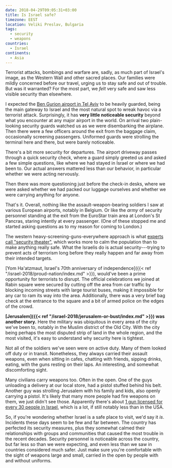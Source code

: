 ```yaml
---
date: 2018-04-29T09:05:31+03:00
title: Is Israel safe?
timezone: EEST
location: Veliki Preslav, Bulgaria
tags:
  - security
  - weapons
countries: 
  - Israel
continents: 
  - Asia
---
```


Terrorist attacks, bombings and warfare are, sadly, as much part of Israel's image, as the Western Wall and other sacred places. Our families were mildly concerned before our travel, urging us to stay safe and out of trouble. But was it warranted? For the most part, we *felt* very safe and saw less visible security than elsewhere.

<!--more-->

I expected the [Ben Gurion airport in Tel Aviv](https://www.iaa.gov.il/en-US/airports/bengurion/Pages/default.aspx) to be heavily guarded, being the main gateway to Israel and the most natural spot to wreak havoc via a terrorist attack. Surprisingly, it has **very little noticeable security** beyond what you encounter at any major airport in the world. On arrival two plain-looking security guards watched us as we were disembarking the airplane. Then there were a few officers around the exit from the baggage claim, occasionally screening passengers. Uniformed guards were strolling the terminal here and there, but were barely noticeable.

There's a bit more security for departures. The airport driveway passes through a quick security check, where a guard simply greeted us and asked a few simple questions, like where we had stayed in Israel or where we had been to. Our actual answers mattered less than our behavior, in particular whether we were acting nervously.

Then there was more questioning just before the check-in desks, where we were asked whether we had packed our luggage ourselves and whether we were carrying anything for anyone.

That's it. Overall, nothing like the assault-weapon-bearing soldiers I saw at various European airports, notably in Belgium. Or like the *army* of security personnel standing at the exit from the EuroStar train area at London's St Pancras, staring intently at every passenger. (One of these stopped me and started asking questions as to my reason for coming to London.)

The western heavy-screening-guns-everywhere approach is what [experts call "security theater"](https://www.ted.com/talks/bruce_schneier), which works more to calm the population than to make anything really safe. What the Israelis do is actual security---trying to prevent acts of terrorism long before they really happen and far away from their intended targets.

[Yom Ha'atzmaut, Israel's 70th anniversary of independence]({{< ref "/israel-2018/proud-nation/index.md" >}}), would've been a prime opportunity for terrorists to disrupt. The official celebrations we joined at Rabin square were secured by cutting off the area from car traffic by blocking incoming streets with large tourist buses, making it impossible for any car to ram its way into the area. Additionally, there was a very brief bag check at the entrance to the square and a bit of armed police on the edges of the crowd.

**[Jerusalem]({{< ref "/israel-2018/jerusalem-or-bust/index.md" >}}) was another story.** Here the military was ubiquitous in every area of the city we've been to, notably in the Muslim district of the Old City. With the city being perhaps the most disputed strip of land in the whole region, and the most visited, it's easy to understand why security here is tightest.

Not all of the soldiers we've seen were on active duty. Many of them looked off duty or in transit. Nonetheless, they always carried their assault weapons, even when sitting in cafes, chatting with friends, sipping drinks, eating, with the guns resting on their laps. An interesting, and somewhat discomforting sight.

Many civilians carry weapons too. Often in the open. One of the guys unloading a delivery at our local store, had a pistol stuffed behind his belt. Another guy was strolling Jerusalem with his family and kids, also openly carrying a pistol. It's likely that many more people had fire weapons on them, we just didn't see those. Apparently there's about [1 gun licensed for every 30 people in Israel](https://www.timesofisrael.com/israel-dismisses-us-gun-lobbys-inaccurate-claim-about-gun-laws/), which is a lot, if still notably less than in the USA.

So, if you're wondering whether Israel is a safe place to visit, we'd say it *is*. Incidents these days seem to be few and far between. The country has perfected its security measures, plus they somewhat calmed their relationships with groups and communities that caused the most trouble in the recent decades. Security personnel is noticeable across the country, but far less so than we were expecting, and even less than we saw in countries considered much safer. Just make sure you're comfortable with the sight of weapons large and small, carried in the open by people with and without uniforms.
